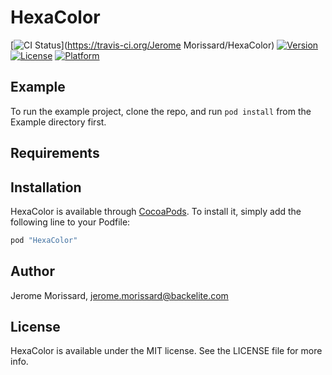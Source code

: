 # HexaColor

[![CI Status](http://img.shields.io/travis/leverdeterre/HexaColor.svg?style=flat)](https://travis-ci.org/Jerome Morissard/HexaColor)
[![Version](https://img.shields.io/cocoapods/v/HexaColor.svg?style=flat)](http://cocoapods.org/pods/HexaColor)
[![License](https://img.shields.io/cocoapods/l/HexaColor.svg?style=flat)](http://cocoapods.org/pods/HexaColor)
[![Platform](https://img.shields.io/cocoapods/p/HexaColor.svg?style=flat)](http://cocoapods.org/pods/HexaColor)

## Example

To run the example project, clone the repo, and run `pod install` from the Example directory first.

## Requirements

## Installation

HexaColor is available through [CocoaPods](http://cocoapods.org). To install
it, simply add the following line to your Podfile:

```ruby
pod "HexaColor"
```

## Author

Jerome Morissard, jerome.morissard@backelite.com

## License

HexaColor is available under the MIT license. See the LICENSE file for more info.
